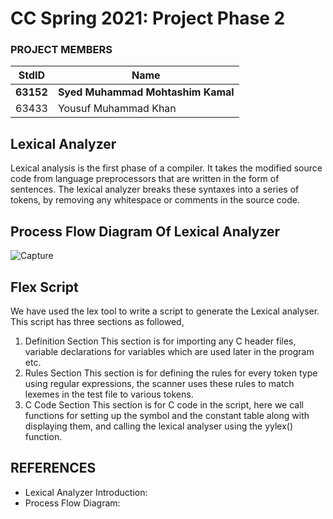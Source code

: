 
# CC Spring 2021: Project Phase 2 #
### PROJECT MEMBERS ###
StdID | Name
------------ | -------------
**63152** | **Syed Muhammad Mohtashim Kamal**
63433 | Yousuf Muhammad Khan

## Lexical Analyzer ##

Lexical analysis is the first phase of a compiler. It takes the modified source code from
language preprocessors that are written in the form of sentences. The lexical analyzer breaks
these syntaxes into a series of tokens, by removing any whitespace or comments in the source
code.

## Process Flow Diagram Of Lexical Analyzer ##
![Capture](https://user-images.githubusercontent.com/61554600/115705946-9410b480-a386-11eb-8874-693c326d1d2f.PNG)

## Flex Script ##

We have used the lex tool to write a script to generate the Lexical analyser. This
script has three sections as followed,
1. Definition Section
This section is for importing any C header files, variable declarations for variables which
are used later in the program etc.
2. Rules Section
This section is for defining the rules for every token type using regular expressions, the
scanner uses these rules to match lexemes in the test file to various tokens.
3. C Code Section
This section is for C code in the script, here we call functions for setting up the symbol
and the constant table along with displaying them, and calling the lexical analyser using
the yylex() function.

## REFERENCES ##

- Lexical Analyzer Introduction: 
- Process Flow Diagram: 
